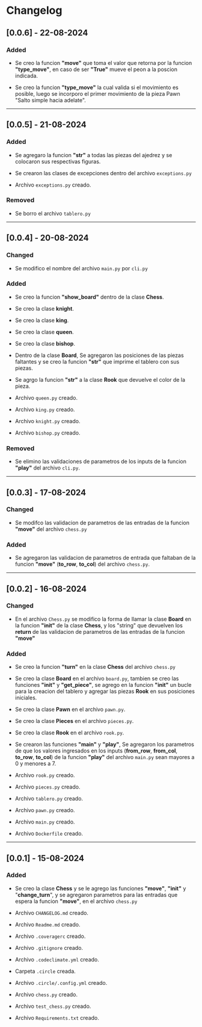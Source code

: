 # Changelog

## [0.0.6] - 22-08-2024

### Added

- Se creo la funcion __"move"__ que toma el valor que retorna por la funcion __"type_move"__, en caso de ser __"True"__ mueve el peon a la poscion indicada.

- Se creo la funcion __"type_move"__ la cual valida si el movimiento es posible, luego se incorporo el primer movimiento de la pieza Pawn "Salto simple hacia adelate".
___
## [0.0.5] - 21-08-2024

### Added

- Se agregaro la funcion __"str"__ a todas las piezas del ajedrez y se colocaron sus respectivas figuras.

- Se crearon las clases de excepciones dentro del archivo `exceptions.py`

- Archivo `exceptions.py` creado.

### Removed

- Se borro el archivo `tablero.py`

___
## [0.0.4] - 20-08-2024

### Changed

- Se modifico el nombre del archivo `main.py` por `cli.py` 

### Added

- Se creo la funcion __"show_board"__ dentro de la clase __Chess__.

- Se creo la clase __knight__.
- Se creo la clase __king__.
- Se creo la clase __queen__.
- Se creo la clase __bishop__.

- Dentro de la clase __Board__, Se agregaron las posiciones de las piezas faltantes y se creo la funcion __"str"__ que imprime el tablero con sus piezas.

- Se agrgo la funcion __"str"__ a la clase __Rook__ que devuelve el color de la pieza.

- Archivo `queen.py` creado.
- Archivo `king.py` creado.
- Archivo `knight.py` creado.
- Archivo `bishop.py` creado.

### Removed

- Se elimino las validaciones de parametros de los inputs de la funcion __"play"__ del archivo `cli.py`.


___
## [0.0.3] - 17-08-2024

### Changed

- Se modifco las validacion de parametros de las entradas de la funcion __"move"__ del archivo `chess.py`

### Added 

- Se agregaron las validacion de parametros de entrada que faltaban de la funcion __"move"__ (__to_row__, __to_col__) del archivo `chess.py`.

___
## [0.0.2] - 16-08-2024

### Changed

- En el archivo `Chess.py` se modifico la forma de llamar la clase __Board__ en la funcion __"init"__ de la clase __Chess__, y los "string" que devuelven los __return__ de las validacion de parametros de las entradas de la funcion __"move"__ 

### Added

- Se creo la funcion __"turn"__ en la clase __Chess__ del archivo `chess.py`

- Se creo la clase __Board__ en el archivo `board.py`, tambien se creo las funciones __"init"__ y __"get_piece"__, se agrego en la funcion __"init"__ un bucle para la creacion del tablero y agregar las piezas __Rook__ en sus posiciones iniciales.

- Se creo la clase __Pawn__ en el archivo `pawn.py`.

- Se creo la clase __Pieces__ en el archivo `pieces.py`.

- Se creo la clase __Rook__ en el archivo `rook.py`.

- Se crearon las funciones __"main"__ y __"play"__, Se agregaron los parametros de que los valores ingresados en los inputs (__from_row__, __from_col__, __to_row__, __to_col__) de la funcion __"play"__ del archivo `main.py` sean mayores a 0 y menores a 7.

- Archivo `rook.py` creado.
- Archivo `pieces.py` creado.
- Archivo `tablero.py` creado.
- Archivo `pawn.py` creado.
- Archivo `main.py` creado.
- Archivo `Dockerfile` creado.

___
## [0.0.1] - 15-08-2024

### Added

- Se creo la clase __Chess__ y se le agrego las funciones __"move"__, __"init"__ y "__change_turn__", y se agregaron parametros para las entradas que espera la funcion __"move"__, en el archivo `chess.py`

- Archivo `CHANGELOG.md` creado.
- Archivo `Readme.md` creado.
- Archivo `.coveragerc` creado.
- Archivo `.gitignore` creado.
- Archivo `.codeclimate.yml` creado.
- Carpeta `.circle` creada.
- Archivo `.circle/.config.yml` creado.
- Archivo `chess.py` creado.
- Archivo `test_chess.py` creado.
- Archivo `Requirements.txt` creado.


